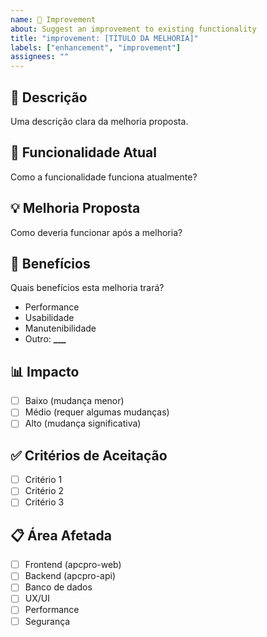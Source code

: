 ```yaml
---
name: 🔧 Improvement
about: Suggest an improvement to existing functionality
title: "improvement: [TÍTULO DA MELHORIA]"
labels: ["enhancement", "improvement"]
assignees: ""
---
```


## 📝 Descrição

Uma descrição clara da melhoria proposta.

## 🎯 Funcionalidade Atual

Como a funcionalidade funciona atualmente?

## 💡 Melhoria Proposta

Como deveria funcionar após a melhoria?

## 🚀 Benefícios

Quais benefícios esta melhoria trará?

- Performance
- Usabilidade
- Manutenibilidade
- Outro: ****\_\_\_****

## 📊 Impacto

- [ ] Baixo (mudança menor)
- [ ] Médio (requer algumas mudanças)
- [ ] Alto (mudança significativa)

## ✅ Critérios de Aceitação

- [ ] Critério 1
- [ ] Critério 2
- [ ] Critério 3

## 📋 Área Afetada

- [ ] Frontend (apcpro-web)
- [ ] Backend (apcpro-api)
- [ ] Banco de dados
- [ ] UX/UI
- [ ] Performance
- [ ] Segurança
